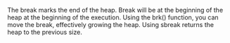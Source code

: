 The break marks the end of the heap. Break will be at the beginning of the heap at the beginning of the execution. Using the brk() function, you can move the break, effectively growing the heap. Using sbreak returns the heap to the previous size.